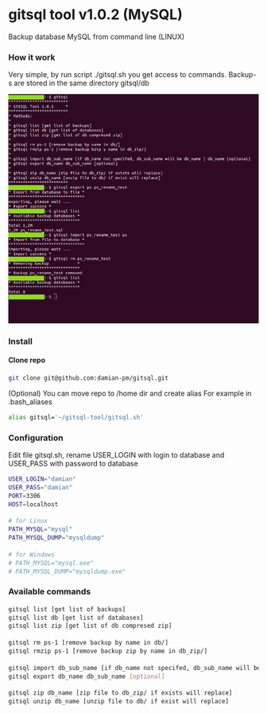 # gitsql tool v1.0.2 (MySQL)

Backup database MySQL from command line (LINUX)

### How it work
Very simple, by run script ./gitsql.sh you get access to commands. Backup-s are stored in the same directory gitsql/db

![screen](screen.png)

### Install

#### Clone repo

```bash
git clone git@github.com:damian-pm/gitsql.git
```
(Optional)
You can move repo to /home dir and create alias
For example in .bash_aliases

```bash
alias gitsql='~/gitsql-tool/gitsql.sh' 
```

### Configuration

Edit file gitsql.sh, rename USER_LOGIN with login to database and USER_PASS with password to database
```bash
USER_LOGIN="damian"
USER_PASS="damian"
PORT=3306
HOST=localhost

# for Linux
PATH_MYSQL="mysql" 
PATH_MYSQL_DUMP="mysqldump"

# for Windows
# PATH_MYSQL="mysql.exe" 
# PATH_MYSQL_DUMP="mysqldump.exe"
```

### Available commands

```bash
gitsql list [get list of backups]
gitsql list db [get list of databases]
gitsql list zip [get list of db compresed zip]

gitsql rm ps-1 [remove backup by name in db/]
gitsql rmzip ps-1 [remove backup zip by name in db_zip/]

gitsql import db_sub_name [if db_name not specifed, db_sub_name will be db_name ] db_name [optional] 
gitsql export db_name db_sub_name [optional] 

gitsql zip db_name [zip file to db_zip/ if exists will replace]
gitsql unzip db_name [unzip file to db/ if exist will replace]
```
